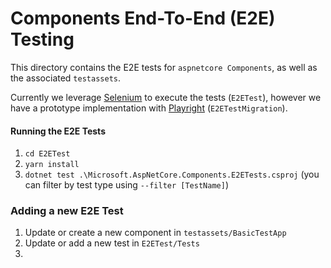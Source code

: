 # Components End-To-End (E2E) Testing

This directory contains the E2E tests for `aspnetcore Components`, as well as the associated `testassets`. 

Currently we leverage [Selenium](https://www.selenium.dev/selenium/docs/api/dotnet/) to execute the tests (`E2ETest`), however we have a prototype implementation with [Playright](https://playwright.dev/dotnet/) (`E2ETestMigration`).

#### Running the E2E Tests

1. `cd E2ETest`
2. `yarn install`
3. `dotnet test .\Microsoft.AspNetCore.Components.E2ETests.csproj` (you can filter by test type using `--filter [TestName]`)

### Adding a new E2E Test
1. Update or create a new component in `testassets/BasicTestApp`
2. Update or add a new test in `E2ETest/Tests`
3. 
